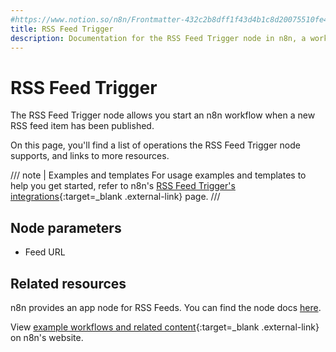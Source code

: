 ```yaml
---
#https://www.notion.so/n8n/Frontmatter-432c2b8dff1f43d4b1c8d20075510fe4
title: RSS Feed Trigger
description: Documentation for the RSS Feed Trigger node in n8n, a workflow automation platform. Includes details of operations and configuration, and links to examples and credentials information.
---
```


# RSS Feed Trigger

The RSS Feed Trigger node allows you start an n8n workflow when a new RSS feed item has been published.

On this page, you'll find a list of operations the RSS Feed Trigger node supports, and links to more resources.

/// note | Examples and templates
For usage examples and templates to help you get started, refer to n8n's [RSS Feed Trigger's integrations](https://n8n.io/integrations/rss-feed-trigger/){:target=_blank .external-link} page.
///	
## Node parameters

* Feed URL

## Related resources

n8n provides an app node for RSS Feeds. You can find the node docs [here](/integrations/builtin/core-nodes/n8n-nodes-base.rssfeedread/).

View [example workflows and related content](https://n8n.io/integrations/rss-feed-trigger/){:target=_blank .external-link} on n8n's website.
